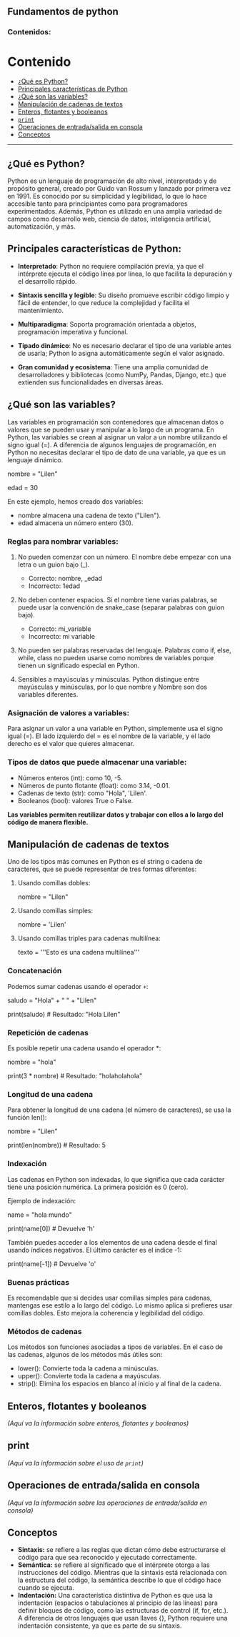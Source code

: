 ## Fundamentos de python

### Contenidos:
# Contenido

- [¿Qué es Python?](#que-es-python)
- [Principales características de Python](#Principales-características-Python)
- [¿Qué son las variables?](#variables)
- [Manipulación de cadenas de textos](#manipulacion-de-cadenas-de-textos)
- [Enteros, flotantes y booleanos](#enteros-flotantes-y-booleanos)
- [`print`](#print)
- [Operaciones de entrada/salida en consola](#operaciones-de-entrada-salida-en-consola)
- [Conceptos](#conceptos)
---

## ¿Qué es Python? <a name="que-es-python"></a>
Python es un lenguaje de programación de alto nivel, interpretado y de propósito general, creado por Guido van Rossum y lanzado por primera vez en 1991. Es conocido por su simplicidad y legibilidad, lo que lo hace accesible tanto para principiantes como para programadores experimentados. Además, Python es utilizado en una amplia variedad de campos como desarrollo web, ciencia de datos, inteligencia artificial, automatización, y más.
## Principales características de Python: <a name="Principales-características-Python"></a>
- **Interpretado**: Python no requiere compilación previa, ya que el intérprete ejecuta el código línea por línea, lo que facilita la depuración y el desarrollo rápido.
- **Sintaxis sencilla y legible**: Su diseño promueve escribir código limpio y fácil de entender, lo que reduce la complejidad y facilita el mantenimiento. 
    
- **Multiparadigma**: Soporta programación orientada a objetos, programación imperativa y funcional.
- **Tipado dinámico**: No es necesario declarar el tipo de una variable antes de usarla; Python lo asigna automáticamente según el valor asignado.
- **Gran comunidad y ecosistema**: Tiene una amplia comunidad de desarrolladores y bibliotecas (como NumPy, Pandas, Django, etc.) que extienden sus funcionalidades en diversas áreas.

## ¿Qué son las variables? <a name="variables"></a>
Las variables en programación son contenedores que almacenan datos o valores que se pueden usar y manipular a lo largo de un programa. En Python, las variables se crean al asignar un valor a un nombre utilizando el signo igual (=). A diferencia de algunos lenguajes de programación, en Python no necesitas declarar el tipo de dato de una variable, ya que es un lenguaje dinámico.

nombre = "Lilen"

edad = 30

En este ejemplo, hemos creado dos variables:

- nombre almacena una cadena de texto ("Lilen").
- edad almacena un número entero (30).

### Reglas para nombrar variables:
1. No pueden comenzar con un número. El nombre debe empezar con una letra o un guion bajo (_).

    - Correcto: nombre, _edad
    - Incorrecto: 1edad

2. No deben contener espacios. Si el nombre tiene varias palabras, se puede usar la convención de snake_case (separar palabras con guion bajo).

    - Correcto: mi_variable
    - Incorrecto: mi variable

3. No pueden ser palabras reservadas del lenguaje. Palabras como if, else, while, class no pueden usarse como nombres de variables porque tienen un significado especial en Python.

4. Sensibles a mayúsculas y minúsculas. Python distingue entre mayúsculas y minúsculas, por lo que nombre y Nombre son dos variables diferentes.

### Asignación de valores a variables:
Para asignar un valor a una variable en Python, simplemente usa el signo igual (=). El lado izquierdo del = es el nombre de la variable, y el lado derecho es el valor que quieres almacenar.

### Tipos de datos que puede almacenar una variable:

- Números enteros (int): como 10, -5.
- Números de punto flotante (float): como 3.14, -0.01.
- Cadenas de texto (str): como "Hola", 'Lilen'.
- Booleanos (bool): valores True o False.

**Las variables permiten reutilizar datos y trabajar con ellos a lo largo del código de manera flexible.**
## Manipulación de cadenas de textos <a name="manipulacion-de-cadenas-de-textos"></a>

Uno de los tipos más comunes en Python es el string o cadena de caracteres, que se puede representar de tres formas diferentes:
1. Usando comillas dobles:

   nombre = "Lilen"
2. Usando comillas simples:

   nombre = 'Lilen'
3. Usando comillas triples para cadenas multilínea:

   texto = '''Esto es
   una cadena
   multilínea'''
 
### Concatenación

Podemos sumar cadenas usando el operador `+`:

saludo = "Hola" + " " + "Lilen"

print(saludo)  # Resultado: "Hola Lilen"

### Repetición de cadenas

Es posible repetir una cadena usando el operador *:

nombre = "hola"

print(3 * nombre)  # Resultado: "holaholahola"

### Longitud de una cadena

Para obtener la longitud de una cadena (el número de caracteres), se usa la función len():

nombre = "Lilen"

print(len(nombre))  # Resultado: 5

### Indexación

Las cadenas en Python son indexadas, lo que significa que cada carácter tiene una posición numérica. La primera posición es 0 (cero).

Ejemplo de indexación:

name = "hola mundo"

print(name[0])  # Devuelve 'h'

También puedes acceder a los elementos de una cadena desde el final usando índices negativos. El último carácter es el índice -1:

print(name[-1])  # Devuelve 'o'

### Buenas prácticas

Es recomendable que si decides usar comillas simples para cadenas, mantengas ese estilo a lo largo del código. Lo mismo aplica si prefieres usar comillas dobles. Esto mejora la coherencia y legibilidad del código.

### Métodos de cadenas 

Los métodos son funciones asociadas a tipos de variables. En el caso de las cadenas, algunos de los métodos más útiles son:

- lower(): Convierte toda la cadena a minúsculas.
- upper(): Convierte toda la cadena a mayúsculas.
- strip(): Elimina los espacios en blanco al inicio y al final de la cadena.

## Enteros, flotantes y booleanos <a name="enteros-flotantes-y-booleanos"></a>
*(Aquí va la información sobre enteros, flotantes y booleanos)*

## print <a name="print"></a>
*(Aquí va la información sobre el uso de `print`)*

## Operaciones de entrada/salida en consola <a name="operaciones-de-entrada-salida-en-consola"></a>
*(Aquí va la información sobre las operaciones de entrada/salida en consola)*

## Conceptos <a name="conceptos"></a>
 - **Sintaxis:**  se refiere a las reglas que dictan cómo debe estructurarse el código para que sea reconocido y ejecutado correctamente.
 - **Semántica:** se refiere al significado que el intérprete otorga a las instrucciones del código. Mientras que la sintaxis está relacionada con la estructura del código, la semántica describe lo que el código hace cuando se ejecuta.
 - **Indentación:** Una característica distintiva de Python es que usa la indentación (espacios o tabulaciones al principio de las líneas) para definir bloques de código, como las estructuras de control (if, for, etc.). A diferencia de otros lenguajes que usan llaves {}, Python requiere una indentación consistente, ya que es parte de su sintaxis.
